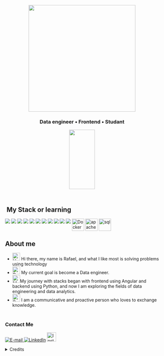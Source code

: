 
<div align="center">
<!-- <img height="320em" src="https://mir-s3-cdn-cf.behance.net/project_modules/1400_opt_1/81bb4b165684019.640b6038d133e.gif"/> -->
  <img height="350em" src="https://img.freepik.com/free-vector/software-engineer-concept-illustration_114360-3909.jpg?size=626&ext=jpg&ga=GA1.1.1856363548.1719843335&semt=sph"/>
</div>

<h3 align="center">
Data engineer • Frontend • Studant
</h3>

<div align='center'>

<div align="center">  
  <img width="41%" height="195px" src="https://github-readme-stats.vercel.app/api/top-langs/?username=Rafael-Levi&layout=compact&title_color=80F7D4&text_color=fff&bg_color=0d1117&border_color=fff0" />
  
</div>

</div>

<img src="asserts/cor_barra_roxa.png" width="100%" height="8px"/>

<div><br/>

## &nbsp;My Stack or learning
<div style ="display: inline_block">
<img src="https://skillicons.dev/icons?i=vscode" />
<img src="https://skillicons.dev/icons?i=html" />
<img src="https://skillicons.dev/icons?i=js" />
<img src="https://skillicons.dev/icons?i=css" />
<img src="https://skillicons.dev/icons?i=angular" />
<img src="https://skillicons.dev/icons?i=ts" />
<img src="https://skillicons.dev/icons?i=python" />
<img src="https://skillicons.dev/icons?i=aws" />
<img src="https://skillicons.dev/icons?i=git" />
<img src="https://skillicons.dev/icons?i=github" />
<img src="https://skillicons.dev/icons?i=postgres&theme=dark" />
<img align="top" height=40 width=40 alt="Docker" src="https://cdn.jsdelivr.net/gh/devicons/devicon@latest/icons/docker/docker-original-wordmark.svg" />
<img align="top" height=40 width=40 alt="apacheairflow" src="https://cdn.jsdelivr.net/gh/devicons/devicon@latest/icons/apacheairflow/apacheairflow-original.svg" />
<img align="top" height=40 width=40 alt="sql" src="https://cdn.jsdelivr.net/gh/devicons/devicon@latest/icons/azuresqldatabase/azuresqldatabase-original.svg" />
          
          

          
          


</div>

## About me

- <img src="https://raw.githubusercontent.com/Tarikul-Islam-Anik/Animated-Fluent-Emojis/master/Emojis/Hand%20gestures/Hand%20with%20Fingers%20Splayed%20Light%20Skin%20Tone.png" alt="Hand with Fingers Splayed Light Skin Tone" width="25" height="25" /> Hi there, my name is Rafael, and what I like most is solving problems using technology <br />
- <img src="https://raw.githubusercontent.com/Tarikul-Islam-Anik/Animated-Fluent-Emojis/master/Emojis/Hand%20gestures/Brain.png" alt="Brain" width="25" height="25" /> My current goal is become a Data engineer.<br />
- <img src="https://raw.githubusercontent.com/Tarikul-Islam-Anik/Animated-Fluent-Emojis/master/Emojis/People%20with%20professions/Man%20Technologist%20Light%20Skin%20Tone.png" alt="Man Technologist Light Skin Tone" width="25" height="25" />My journey with stacks began with frontend using Angular and backend using Python, and now I am exploring the fields of data engineering and data analytics.  <br />
- <img src="https://raw.githubusercontent.com/Tarikul-Islam-Anik/Animated-Fluent-Emojis/master/Emojis/People%20with%20professions/Boy%20Light%20Skin%20Tone.png" alt="Boy Light Skin Tone" width="25" height="25" /> I am a communicative and proactive person who loves to exchange knowledge.<br />

<img src="https://github.com/felipeAguiarCode/felipeAguiarCode/blob/master/.github/assets/lineBar.png?raw=true" width="100%" height="8px"/>


<h3>Contact Me</h3>
<div align="left">
<p>
<a href="rafaellevicodur2@gmail.com">
<img src="https://img.shields.io/badge/-email-020114?style=for-the-badge&amp;logo=microsoft-outlook&amp;logoColor=6ED2B6&amp;color:FFF" alt="E-mail">
</a>
<a href="https://www.linkedin.com/in/rafael-levi-421445299/"><img src="https://img.shields.io/badge/-LinkedIn-020114?style=for-the-badge&amp;logo=linkedin&amp;logoColor=6ED2B6&amp;color:FFF" alt="LinkedIn"></a>
<a href="https://www.instagram.com/rafael_levi_vp/"><img width="30px" src="https://1000logos.net/wp-content/uploads/2017/02/insta-logo.png" alt="Instagram"></a></p>
</div>

<details align="left">
  <summary>Credits</summary> 
  - GitHub Stats by <a href="https://github.com/anuraghazra/github-readme-stats">anuraghazra</a>
  <br>
   - GitHub Streak by <a href="https://github.com/DenverCoder1/github-readme-streak-stats">DenverCoder1</a>
  <br>
  - Developer vector created by <a href="https://www.freepik.com/vectors/developer">storyset - www.freepik.com</a> (edited by author)
</details>

